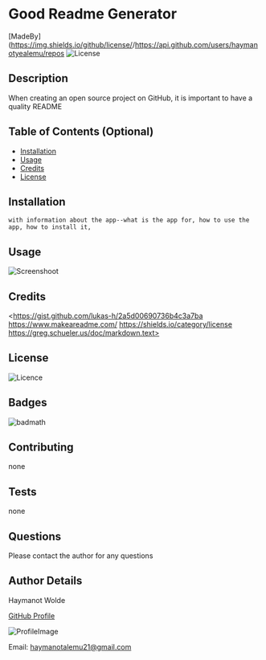 
# **Good Readme Generator**
[MadeBy](https://img.shields.io/github/license/<haymanotyealemu>/<https://api.github.com/users/haymanotyealemu/repos>
![License](https://img.shields.io/badge/License--blue.svg)

## Description
When creating an open source project on GitHub, it is important to have a quality README 
## Table of Contents (Optional)
* [Installation](#installation)
* [Usage](#usage)
* [Credits](#credits)
* [License](#license)
## Installation

    with information about the app--what is the app for, how to use the app, how to install it,

## Usage
![Screenshoot](https://github.com/haymanotyealemu/https://api.github.com/users/haymanotyealemu/repos/issues/https://drive.google.com/file/d/1KWonNmbh2opsutXiE4XQTdBql6Oy-p0b/view)

## Credits
<https://gist.github.com/lukas-h/2a5d00690736b4c3a7ba https://www.makeareadme.com/ https://shields.io/category/license https://greg.schueler.us/doc/markdown.text>


## License
![Licence](https://img.shields.io/badge/License--blue.svg)
## Badges
![badmath](https://img.shields.io/github/languages/top/nielsenjared/badmath)
## Contributing 
none
## Tests
none
## Questions
Please contact the author for any questions
## Author Details 
Haymanot Wolde

[GitHub Profile](https://github.com/haymanotyealemu)

![ProfileImage](https://avatars0.githubusercontent.com/u/43423292?v=4)

Email: <haymanotalemu21@gmail.com>
